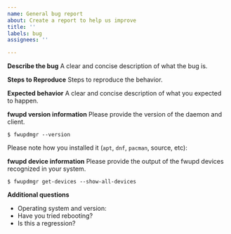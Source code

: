 ```yaml
---
name: General bug report
about: Create a report to help us improve
title: ''
labels: bug
assignees: ''

---
```


**Describe the bug**
A clear and concise description of what the bug is.


**Steps to Reproduce**
Steps to reproduce the behavior.


**Expected behavior**
A clear and concise description of what you expected to happen.

**fwupd version information**
Please provide the version of the daemon and client.
```shell
$ fwupdmgr --version
```

Please note how you installed it (`apt`, `dnf`, `pacman`, source, etc):

**fwupd device information**
Please provide the output of the fwupd devices recognized in your system.

```shell
$ fwupdmgr get-devices --show-all-devices
```

**Additional questions**
- Operating system and version:
- Have you tried rebooting?
- Is this a regression?

